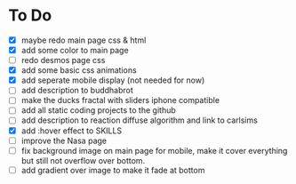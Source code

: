 # To Do
- [x] maybe redo main page css & html
- [x] add some color to main page
- [ ] redo desmos page css
- [x] add some basic css animations
- [x] add seperate mobile display (not needed for now)
- [ ] add description to buddhabrot
- [ ] make the ducks fractal with sliders iphone compatible
- [ ] add all static coding projects to the github
- [ ] add description to reaction diffuse algorithm and link to carlsims
- [x] add :hover effect to SKILLS
- [ ] improve the Nasa page
- [ ] fix background image on main page for mobile, make it cover everything but still not overflow over bottom.
- [ ] add gradient over image to make it fade at bottom

